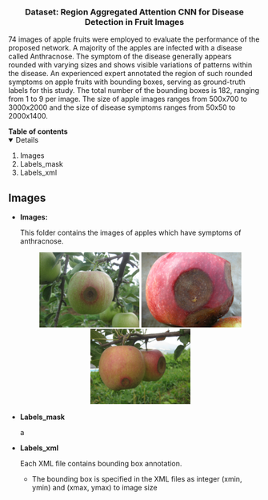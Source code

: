 

<!-- PROJECT LOGO -->
<p align="center">
    <h3 align="center">Dataset: Region Aggregated Attention CNN for Disease Detection in Fruit Images</h3>
    <p align="left">
    74 images of apple fruits were employed to evaluate the performance of the proposed network. A majority of the apples are infected with a disease called Anthracnose. The symptom of the disease generally appears rounded with varying sizes and shows visible variations of patterns within the disease. An experienced expert annotated the region of such rounded symptoms on apple fruits with bounding boxes, serving as ground-truth labels for this study. The total number of the bounding boxes is 182, ranging from 1 to 9 per image. The size of apple images ranges from 500x700 to 3000x2000 and the size of disease symptoms ranges from 50x50 to 2000x1400.
    <br>
        <a href="https://paip2020.grand-challenge.org"><strong></strong></a>
    </p>      
</p>



<!--Table of Contents--!>

<strong>Table of contents</strong>
<details open="open">
    <ol>

          <li>Images</li>
          <li>Labels_mask</li>
          <li>Labels_xml</li>

    </ol>
</details>



<!--PAIP2020 challenge-->
## Images

<ul>
    <li>
        <strong>Images:</strong>
        <p>
          This folder contains the images of apples which have symptoms of anthracnose.
        </p>
        <p align="center">
          <img src="Images/IMG_0921.JPG" width=200>
          <img src="Images/DSCN4596.JPG" width=200>
          <img src="Images/IMG_0925.JPG" width=200>
        </p>
    </li>
    <li>
        <strong>Labels_mask</strong></li>
        <p>
          a
        </p>
    <li>
        <strong>Labels_xml</strong>
        <p>
          Each XML file contains bounding box annotation.
          <ul>
            <li>The bounding box is specified in the XML files as integer (xmin, ymin) and (xmax, ymax) to image size</li>
          </ul>
        </p>
    </li>


</ul>
